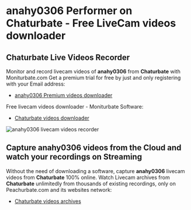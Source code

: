 # anahy0306 Performer on Chaturbate - Free LiveCam videos downloader

## Chaturbate Live Videos Recorder

Monitor and record livecam videos of **anahy0306** from **Chaturbate** with Moniturbate.com
Get a premium trial for free by just and only registering with your Email address:
* [anahy0306 Premium videos downloader](https://moniturbate.com/request-demo-licence-key.html)

Free livecam videos downloader - Moniturbate Software:
* [Chaturbate videos downloader](https://moniturbate.com/moniturbate-download-software.html)

![anahy0306 livecam videos recorder](https://peachurnet.com/templates/moniturbate-software.png)


## Capture anahy0306 videos from the Cloud and watch your recordings on Streaming

Without the need of downloading a software, capture **anahy0306** livecam videos from **Chaturbate** 100% online.
Watch Livecam archives from **Chaturbate** unlimitedly from thousands of existing recordings, only on Peachurbate.com and its websites network:
* [Chaturbate videos archives](https://peachurnet.com/)